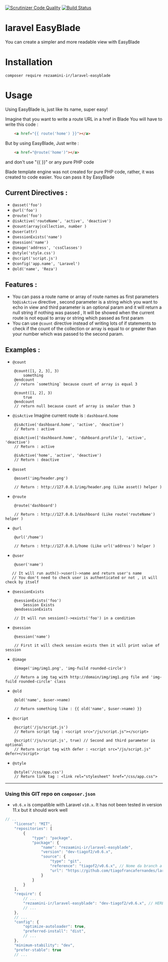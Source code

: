 [![Scrutinizer Code Quality](https://scrutinizer-ci.com/g/rezaamini-ir/laravel-easyblade/badges/quality-score.png?b=master)](https://scrutinizer-ci.com/g/rezaamini-ir/laravel-easyblade/?branch=master)
[![Build Status](https://scrutinizer-ci.com/g/rezaamini-ir/laravel-easyblade/badges/build.png?b=master)](https://scrutinizer-ci.com/g/rezaamini-ir/laravel-easyblade/build-status/master)

# laravel EasyBlade

You can create a simpler and more readable view with EasyBlade

# Installation

```
composer require rezaamini-ir/laravel-easyblade
```

# Usage

Using EasyBlade is, just like its name, super easy!

Imagine that you want to write a route URL in a href in Blade
You will have to write this code : 
```html
    <a href="{{ route('home') }}"></a>
```
But by using EasyBlade,
Just write :
```html
    <a href="@route('home')"></a>
```
and don't use "{{ }}" or any pure PHP code


Blade template engine was not created for pure PHP code, rather, it was created to code easier. You can pass it by EasyBlade

## Current Directives :

- `@asset('foo')`
- `@url('foo')`
- `@route('foo')`
- `@isActive('routeName', 'active', 'deactive')`
- `@count(array|collection, number )`
- `@user(attr)`
- `@sessionExists('name')`
- `@session('name')`
- `@image('address', 'cssClasses')`
- `@style('style.css')`
- `@script('script.js')`
- `@config('app.name', 'Laravel')`
- `@old('name', 'Reza')`

## Features :
 - You can pass a route name or array of route names as first parameters to```@isActive``` directive , second parameter is a string which you want to echo in view and third parameter is an optional param and it will return a null string if nothing was passed , It will be showed when the current route is not equal to array or string which passed as first param
 - You can use `@count` directive instead of writing lots of if statements to check if the count of the collection or array is equal to or greater than your number which was passed to the second param.
 
## Examples : 
- `@count`
```blade
    @count([1, 2, 3], 3)
        something
    @endcount
    // return `something` because count of array is equal 3
```

```blade
    @count([1, 2], 3)
        true
    @endcount
    // return null because count of array is smaler than 3
```

- `@isActive` Imagine current route is : `dashboard.home`
```blade
    @isActive('dashboard.home', 'active', 'deactive')
    // Return : active
```
```blade
    @isActive(['dashboard.home', 'dahboard.profile'], 'active', 'deactive')
    // Return : active
```
```blade
    @isActive('home', 'active', 'deactive')
    // Return : deactive
```

- `@asset` 
```blade
    @asset('img/header.png')
    
    // Return : http://127.0.0.1/img/header.png (Like asset() helper )
```
- `@route` 
```blade
    @route('dashboard')
    
    // Return : http://127.0.0.1/dashboard (Like route('routeName') helper )
```

- `@url` 
```blade
    @url('/home')
    
    // Return : http://127.0.0.1/home (Like url('address') helper )
```

- `@user` 
```blade
    @user('name')
    
   // It will run auth()->user()->name and return user's name
   // You don't need to check user is authenticated or not , it will check by itself

```
- `@sessionExists`

```blade
    @sessionExists('foo')
        Session Exists
    @endsessionExists
    
    // It will run session()->exists('foo') in a condition
```

- `@session`

```blade
    @session('name')
    
    // First it will check session exists then it will print value of session 
```

- `@image`

```blade
    @image('img/img1.png', 'img-fuild rounded-circle')
    
    // Return a img tag with http://domain/img/img1.png file and 'img-fuild rounded-circle' class
```

- `@old`
```blade
    @old('name', $user->name)
    
    // Return something like : {{ old('name', $user->name) }}
```

- `@script`
```blade
    @script('/js/script.js')
    // Return script tag : <script src="/js/script.js"></script>
      
    @script('/js/script.js', true) // Second and third parameter is optional
    // Return script tag with defer : <script src="/js/script.js" defer></script>  
```

- `@style`
```blade
    @style('/css/app.css')
    // Return link tag : <link rel="stylesheet" href="/css/app.css">
```

----

### Using this GIT repo on `composer.json`
- `v0.6.x` is compatible with Laravel `v10.x`. It has not been tested in version 11.x but it should work well

```js
// ..
    "license": "MIT",
    "repositories": [
        {
            "type": "package",
            "package": {
                "name": "rezaamini-ir/laravel-easyblade",
                "version": "dev-tiagof2/v0.6.x",
                "source": {
                    "type": "git",
                    "reference": "tiagof2/v0.6.x", // Nome da branch a usar
                    "url": "https://github.com/tiagofrancafernandes/laravel-easyblade"
                }
            }
        }
    ],
    "require": {
        // ...
        "rezaamini-ir/laravel-easyblade": "dev-tiagof2/v0.6.x", // HERE
        // ...
    },
    // ...
    "config": {
        "optimize-autoloader": true,
        "preferred-install": "dist",
        // ...
    },
    "minimum-stability": "dev",
    "prefer-stable": true
    // ...
```

